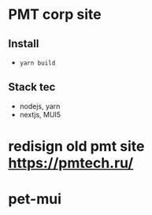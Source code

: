 # PMT corp site

## Install

- `yarn build`

## Stack tec

- nodejs, yarn
- nextjs, MUI5

# redisign old pmt site https://pmtech.ru/
# pet-mui
